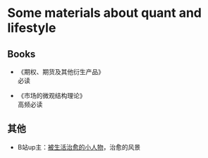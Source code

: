 # Some materials about quant and lifestyle
## Books
* 《期权、期货及其他衍生产品》 \
  必读

* 《市场的微观结构理论》\
  高频必读

## 其他
* B站up主：[被生活治愈的小人物](https://space.bilibili.com/1866448992/video)，治愈的风景
